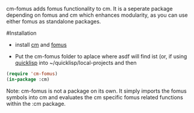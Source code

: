 cm-fomus adds fomus functionality to cm. It is a seperate package
depending on fomus and cm which enhances modularity, as you can use
either fomus as standalone packages.

#Installation

- install [cm](https://github.com/ormf/cm)
  and [fomus](https://github.com/ormf/fomus)

- Put the cm-fomus folder to aplace where asdf will find ist (or, if
  using [quicklisp](https://www.quicklisp.org/beta/) into
  ~/quicklisp/local-projects and then

```cl
(require 'cm-fomus)
(in-package :cm)
```

Note: cm-fomus is not a package on its own. It simply imports the fomus
symbols into cm and evaluates the cm specific fomus related functions
within the :cm package.

